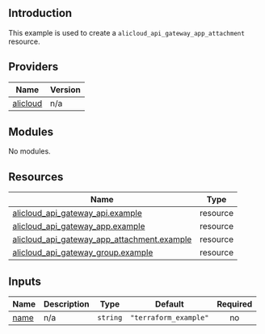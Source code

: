 ## Introduction

This example is used to create a `alicloud_api_gateway_app_attachment` resource.

<!-- BEGIN_TF_DOCS -->
## Providers

| Name | Version |
|------|---------|
| <a name="provider_alicloud"></a> [alicloud](#provider\_alicloud) | n/a |

## Modules

No modules.

## Resources

| Name | Type |
|------|------|
| [alicloud_api_gateway_api.example](https://registry.terraform.io/providers/aliyun/alicloud/latest/docs/resources/api_gateway_api) | resource |
| [alicloud_api_gateway_app.example](https://registry.terraform.io/providers/aliyun/alicloud/latest/docs/resources/api_gateway_app) | resource |
| [alicloud_api_gateway_app_attachment.example](https://registry.terraform.io/providers/aliyun/alicloud/latest/docs/resources/api_gateway_app_attachment) | resource |
| [alicloud_api_gateway_group.example](https://registry.terraform.io/providers/aliyun/alicloud/latest/docs/resources/api_gateway_group) | resource |

## Inputs

| Name | Description | Type | Default | Required |
|------|-------------|------|---------|:--------:|
| <a name="input_name"></a> [name](#input\_name) | n/a | `string` | `"terraform_example"` | no |
<!-- END_TF_DOCS -->    